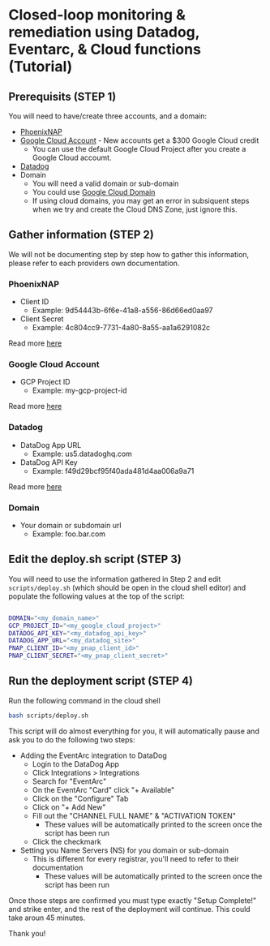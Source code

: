 # Closed-loop monitoring & remediation using Datadog, Eventarc, & Cloud functions (Tutorial)
## Prerequisits (STEP 1)
You will need to have/create three accounts, and a domain:
* [PhoenixNAP](https://phoenixnap.com/bare-metal-cloud)
* [Google Cloud Account](https://console.cloud.google.com/) - New accounts get a $300 Google Cloud credit
  * You can use the default Google Cloud Project after you create a Google Cloud accoumt.
* [Datadog](https://www.datadoghq.com/free-datadog-trial/)
* Domain
  * You will need a valid domain or sub-domain
  * You could use [Google Cloud Domain](https://cloud.google.com/domains/docs/register-domain)
  * If using cloud domains, you may get an error in subsiquent steps when we try and create the Cloud DNS Zone, just ignore this.
## Gather information (STEP 2)
We will not be documenting step by step how to gather this information, please refer to each providers own documentation.
### PhoenixNAP
* Client ID
  * Example: 9d54443b-6f6e-41a8-a556-86d66ed0aa97
* Client Secret
  * Example: 4c804cc9-7731-4a80-8a55-aa1a6291082c

Read more [here](https://developers.phoenixnap.com/quick-start)
### Google Cloud Account
* GCP Project ID
  * Example: my-gcp-project-id
 
Read more [here](https://cloud.google.com/resource-manager/docs/creating-managing-projects)
### Datadog
* DataDog App URL
  * Example: us5.datadoghq.com
* DataDog API Key
  * Example: f49d29bcf95f40ada481d4aa006a9a71

Read more [here](https://docs.datadoghq.com/account_management/api-app-keys)
### Domain
* Your domain or subdomain url
  * Example: foo.bar.com
## Edit the deploy.sh script (STEP 3)
You will need to use the information gathered in Step 2 and edit `scripts/deploy.sh` (which should be open in the cloud shell editor) and populate the following values at the top of the script:
```bash

DOMAIN="<my_domain_name>"
GCP_PROJECT_ID="<my_google_cloud_project>"
DATADOG_API_KEY="<my_datadog_api_key>"
DATADOG_APP_URL="<my_datadog_site>"
PNAP_CLIENT_ID="<my_pnap_client_id>"
PNAP_CLIENT_SECRET="<my_pnap_client_secret>"
```
## Run the deployment script (STEP 4)
Run the following command in the cloud shell
```bash
bash scripts/deploy.sh
```
This script will do almost everything for you, it will automatically pause and ask you to do the following two steps:
* Adding the EventArc integration to DataDog
  * Login to the DataDog App
  * Click Integrations > Integrations
  * Search for "EventArc"
  * On the EventArc "Card" click "+ Available"
  * Click on the "Configure" Tab
  * Click on "+ Add New"
  * Fill out the "CHANNEL FULL NAME" & "ACTIVATION TOKEN"
    * These values will be automatically printed to the screen once the script has been run
  * Click the checkmark
* Setting you Name Servers (NS) for you domain or sub-domain
  * This is different for every registrar, you'll need to refer to their documentation
    * These values will be automatically printed to the screen once the script has been run

Once those steps are confirmed you must type exactly "Setup Complete!" and strike enter, and the rest of the deployment will continue. This could take aroun 45 minutes.

Thank you!

